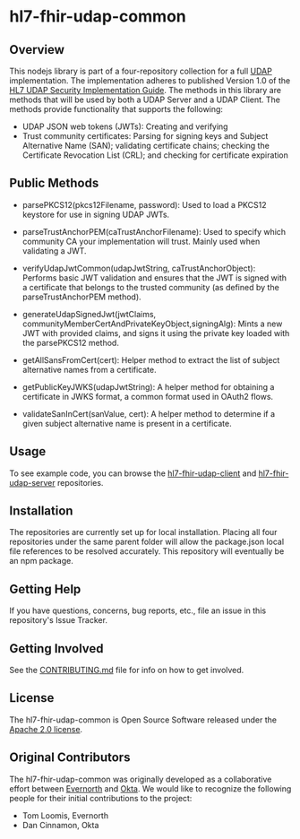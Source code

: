# hl7-fhir-udap-common

## Overview

This nodejs library is part of a four-repository collection for a full [UDAP](https://www.udap.org/) implementation. The implementation adheres to published Version 1.0 of the [HL7 UDAP Security Implementation Guide](https://hl7.org/fhir/us/udap-security/). The methods in this library are methods that will be used by both a UDAP Server and a UDAP Client. The methods provide functionality that supports the following: 
- UDAP JSON web tokens (JWTs): Creating and verifying
- Trust community certificates: Parsing for signing keys and Subject Alternative Name (SAN); validating certificate chains; checking the Certificate Revocation List (CRL); and checking for certificate expiration

## Public Methods
- parsePKCS12(pkcs12Filename, password): Used to load a PKCS12 keystore for use in signing UDAP JWTs.

- parseTrustAnchorPEM(caTrustAnchorFilename): Used to specify which community CA your implementation will trust. Mainly used when validating a JWT.

- verifyUdapJwtCommon(udapJwtString, caTrustAnchorObject): Performs basic JWT validation and ensures that the JWT is signed with a certificate that belongs to the trusted community (as defined by the parseTrustAnchorPEM method).

- generateUdapSignedJwt(jwtClaims, communityMemberCertAndPrivateKeyObject,signingAlg): Mints a new JWT with provided claims, and signs it using the private key loaded with the parsePKCS12 method.

- getAllSansFromCert(cert): Helper method to extract the list of subject alternative names from a certificate.

- getPublicKeyJWKS(udapJwtString): A helper method for obtaining a certificate in JWKS format, a common format used in OAuth2 flows.

- validateSanInCert(sanValue, cert): A helper method to determine if a given subject alternative name is present in a certificate.

## Usage

To see example code, you can browse the [hl7-fhir-udap-client](https://github.com/Evernorth/hl7-fhir-udap-client#readme) and [hl7-fhir-udap-server](https://github.com/Evernorth/hl7-fhir-udap-server#readme) repositories.

## Installation

The repositories are currently set up for local installation. Placing all four repositories under the same parent folder will allow the package.json local file references to be resolved accurately. This repository will eventually be an npm package.

## Getting Help

If you have questions, concerns, bug reports, etc., file an issue in this repository's Issue Tracker.

## Getting Involved

See the [CONTRIBUTING.md](CONTRIBUTING.md) file for info on how to get involved.

## License

The hl7-fhir-udap-common is Open Source Software released under the [Apache 2.0 license](https://www.apache.org/licenses/LICENSE-2.0.html).

## Original Contributors

The hl7-fhir-udap-common was originally developed as a collaborative effort between [Evernorth](https://www.evernorth.com/) and [Okta](https://www.okta.com/). We would like to recognize the following people for their initial contributions to the project: 
 - Tom Loomis, Evernorth
 - Dan Cinnamon, Okta
